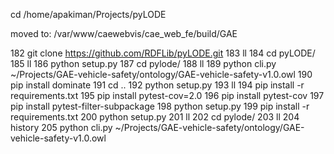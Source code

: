   cd /home/apakiman/Projects/pyLODE

  moved to:
  /var/www/caewebvis/cae_web_fe/build/GAE

  
  182  git clone https://github.com/RDFLib/pyLODE.git
  183  ll
  184  cd pyLODE/
  185  ll
  186  python setup.py
  187  cd pylode/
  188  ll
  189  python cli.py ~/Projects/GAE-vehicle-safety/ontology/GAE-vehicle-safety-v1.0.owl
  190   pip install dominate
  191  cd ..
  192  python setup.py
  193  ll
  194  pip install -r requirements.txt
  195  pip install pytest-cov=2.0
  196  pip install pytest-cov
  197  pip install pytest-filter-subpackage
  198  python setup.py
  199  pip install -r requirements.txt
  200  python setup.py
  201  ll
  202  cd pylode/
  203  ll
  204  history
  205  python cli.py ~/Projects/GAE-vehicle-safety/ontology/GAE-vehicle-safety-v1.0.owl
